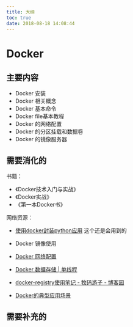 ```yaml
---
title: 大纲
toc: true
date: 2018-08-18 14:08:44
---
```


# Docker


## 主要内容

- Docker 安装
- Docker 相关概念
- Docker 基本命令
- Docker file基本教程
- Docker 的网络配置
- Docker 的分区挂载和数据卷
- Docker 的镜像服务器


## 需要消化的

书籍：

- 《Docker技术入门与实战》
- 《Docker实战》
- 《第一本Docker书》


网络资源：


- [使用docker封装python应用](http://blog.hszofficial.site/blog/2017/05/15/%E4%BD%BF%E7%94%A8docker%E5%B0%81%E8%A3%85python%E5%BA%94%E7%94%A8/) 这个还是会用到的

- Docker 镜像使用
- [Docker 网络配置](http://www.oschina.net/translate/docker-network-configuration)
- [Docker 数据存储 | 单线程  ](http://opjasee.com/2014/06/27/docker-data-storage.html)
- [docker-registry使用笔记 - 牧码游子 - 博客园](http://www.cnblogs.com/xguo/p/3829329.html)
- [Docker的典型应用场景](https://yq.aliyun.com/articles/224668)



## 需要补充的
